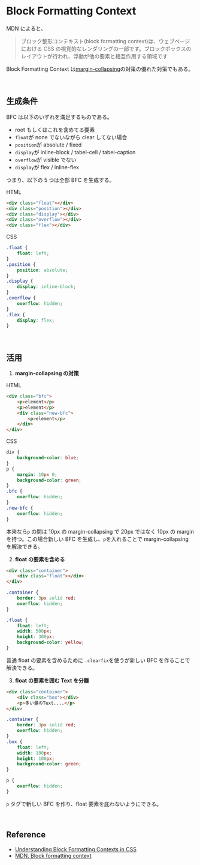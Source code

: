 # Block Formatting Context

MDN によると、

> ブロック整形コンテキスト(block formatting context)は、ウェブページにおける CSS の視覚的なレンダリングの一部です。ブロックボックスのレイアウトが行われ、浮動が他の要素と相互作用する領域です

Block Formatting Context は[margin-collapsing](https://github.com/TERADA-DANTE/Frontend-study/blob/main/Notes/css/margin-collapsing.md)の対策の優れた対策でもある。

<br>

## 生成条件

BFC は以下のいずれを満足するものである。

-   root もしくはこれを含めてる要素
-   `float`が none でないながら clear してない場合
-   `position`が absolute / fixed
-   `display`が inline-block / tabel-cell / tabel-caption
-   `overflow`が visible でない
-   `display`が flex / inline-flex

つまり、以下の 5 つは全部 BFC を生成する。

HTML

```html
<div class="float"></div>
<div class="position"></div>
<div class="display"></div>
<div class="overflow"></div>
<div class="flex"></div>
```

CSS

```css
.float {
    float: left;
}
.position {
    position: absolute;
}
.display {
    display: inline-block;
}
.overflow {
    overflow: hidden;
}
.flex {
    display: flex;
}
```

<br>

## 活用

1. **margin-collapsing の対策**

HTML

```html
<div class="bfc">
    <p>element</p>
    <p>element</p>
    <div class="new-bfc">
        <p>element</p>
    </div>
</div>
```

CSS

```css
div {
    background-color: blue;
}
p {
    margin: 10px 0;
    background-color: green;
}
.bfc {
    overflow: hidden;
}
.new-bfc {
    overflow: hidden;
}
```

本来なら`p` の間は 10px の margin-collapsing で 20px ではなく 10px の margin を持つ。この場合新しい BFC を生成し、`p`を入れることで margin-collapsing を解決できる。

2. **float の要素を含める**

```html
<div class="container">
    <div class="float"></div>
</div>
```

```css
.container {
    border: 3px solid red;
    overflow: hidden;
}

.float {
    float: left;
    width: 500px;
    height: 300px;
    background-color: yellow;
}
```

普通 float の要素を含めるために `.clearfix`を使うが新しい BFC を作ることで解決できる。

3. **float の要素を囲む Text を分離**

```html
<div class="container">
    <div class="box"></div>
    <p>多い量のText....</p>
</div>
```

```css
.container {
    border: 3px solid red;
    overflow: hidden;
}
.box {
    float: left;
    width: 100px;
    height: 100px;
    background-color: green;
}

p {
    overflow: hidden;
}
```

`p` タグで新しい BFC を作り、float 要素を庇わないようにできる。

<br>

## Reference

-   [Understanding Block Formatting Contexts in CSS](https://www.sitepoint.com/understanding-block-formatting-contexts-in-css/)
-   [MDN, Block formatting context](https://developer.mozilla.org/ko/docs/Web/Guide/CSS/Block_formatting_context)
